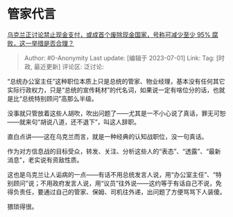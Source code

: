 # 管家代言
[乌克兰正讨论禁止现金支付，或成首个废除现金国家，号称可减少至少 95% 腐败，这一举措是否合理？](https://www.zhihu.com/question/609605756/answer/3098797424)

> Author: #0-Anonymity
> Last update: [编辑于 2023-07-01]
> Link:
> Tag: [时政, 最近更新]
> 评论区:
> 泛讨论:

“总统办公室主任”这种职位本质上只是总统的管家、物业经理，基本没有任何其它实际行政权力，只是“总统的宣传耗材”的代名词，如果说一定有啥位分的话，也就是比“总统特别顾问”高那么半级。

没事就只管放着这些人胡吹，吹出问题了——尤其是一不小心说了真话，罪无可恕——就来句“胡说八道，还不退下”，叫这人辞职。

直白点讲——这在乌克兰而言，就是一种经典的认知战职位，没一句真话。

作为对方信息战的目标受众，转发、关注、分析这些人的“表态”、“透露”、“最新消息”，老实说有资敌性质。

这也是乌克兰让人诟病的一点——有话不用总统发言人说，用“办公室主任”、“特别顾问”说；不用政府发言人说，用“议员”往外说——这约等于有话自己不说，免得负责任，要通过自己的管家、保姆、司机往外递，出问题了方便骂骂下人装傻。

猥琐得很。